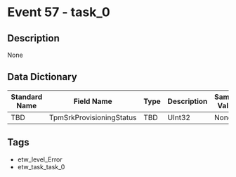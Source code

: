 # Event 57 - task_0

## Description
None

## Data Dictionary
|Standard Name|Field Name|Type|Description|Sample Value|
|---|---|---|---|---|
|TBD|TpmSrkProvisioningStatus|TBD|UInt32|None|None|

## Tags
* etw_level_Error
* etw_task_task_0
